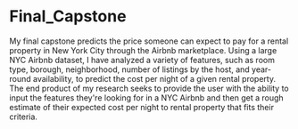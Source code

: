 # Final_Capstone
My final capstone predicts the price someone can expect to pay for a rental property in New York City through the Airbnb marketplace.  Using a large NYC Airbnb dataset, I have analyzed a variety of features, such as room type, borough, neighborhood, number of listings by the host, and year-round availability, to predict the cost per night of a given rental property.  The end product of my research seeks to provide the user with the ability to input the features they're looking for in a NYC Airbnb and then get a rough estimate of their expected cost per night to rental property that fits their criteria.
